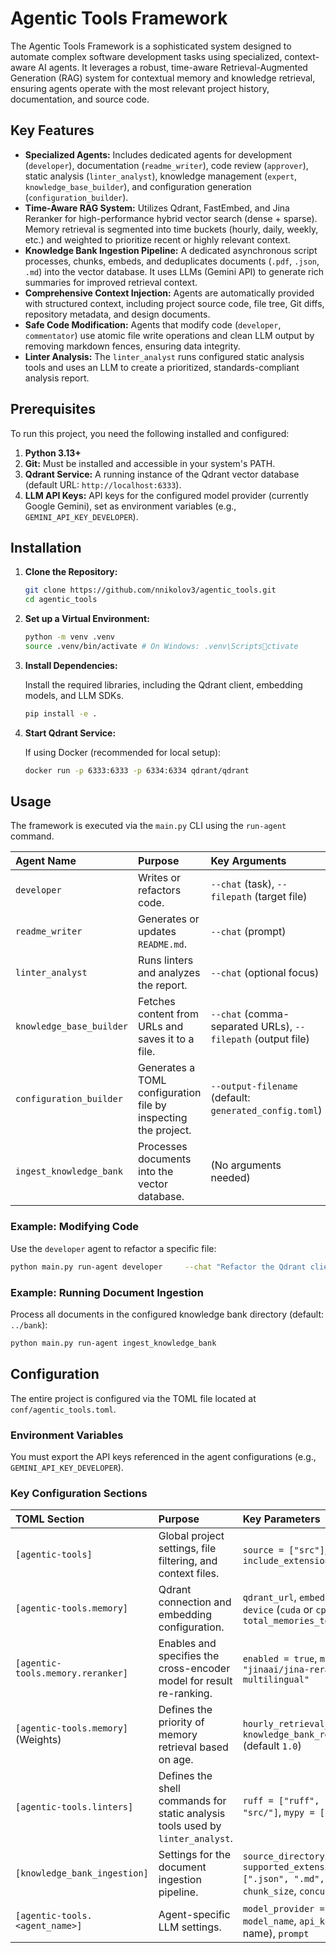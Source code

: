 # Agentic Tools Framework

The Agentic Tools Framework is a sophisticated system designed to automate complex software development tasks using specialized, context-aware AI agents. It leverages a robust, time-aware Retrieval-Augmented Generation (RAG) system for contextual memory and knowledge retrieval, ensuring agents operate with the most relevant project history, documentation, and source code.

## Key Features

- **Specialized Agents:** Includes dedicated agents for development (`developer`), documentation (`readme_writer`), code review (`approver`), static analysis (`linter_analyst`), knowledge management (`expert`, `knowledge_base_builder`), and configuration generation (`configuration_builder`).
- **Time-Aware RAG System:** Utilizes Qdrant, FastEmbed, and Jina Reranker for high-performance hybrid vector search (dense + sparse). Memory retrieval is segmented into time buckets (hourly, daily, weekly, etc.) and weighted to prioritize recent or highly relevant context.
- **Knowledge Bank Ingestion Pipeline:** A dedicated asynchronous script processes, chunks, embeds, and deduplicates documents (`.pdf`, `.json`, `.md`) into the vector database. It uses LLMs (Gemini API) to generate rich summaries for improved retrieval context.
- **Comprehensive Context Injection:** Agents are automatically provided with structured context, including project source code, file tree, Git diffs, repository metadata, and design documents.
- **Safe Code Modification:** Agents that modify code (`developer`, `commentator`) use atomic file write operations and clean LLM output by removing markdown fences, ensuring data integrity.
- **Linter Analysis:** The `linter_analyst` runs configured static analysis tools and uses an LLM to create a prioritized, standards-compliant analysis report.

## Prerequisites

To run this project, you need the following installed and configured:

1. **Python 3.13+**
1. **Git:** Must be installed and accessible in your system's PATH.
1. **Qdrant Service:** A running instance of the Qdrant vector database (default URL: `http://localhost:6333`).
1. **LLM API Keys:** API keys for the configured model provider (currently Google Gemini), set as environment variables (e.g., `GEMINI_API_KEY_DEVELOPER`).

## Installation

1. **Clone the Repository:**

   ```bash
   git clone https://github.com/nnikolov3/agentic_tools.git
   cd agentic_tools
   ```

1. **Set up a Virtual Environment:**

   ```bash
   python -m venv .venv
   source .venv/bin/activate # On Windows: .venv\Scriptsctivate
   ```

1. **Install Dependencies:**

   Install the required libraries, including the Qdrant client, embedding models, and LLM SDKs.

   ```bash
   pip install -e .
   ```

1. **Start Qdrant Service:**

   If using Docker (recommended for local setup):

   ```bash
   docker run -p 6333:6333 -p 6334:6334 qdrant/qdrant
   ```

## Usage

The framework is executed via the `main.py` CLI using the `run-agent` command.

| Agent Name | Purpose | Key Arguments |
| :--- | :--- | :--- |
| `developer` | Writes or refactors code. | `--chat` (task), `--filepath` (target file) |
| `readme_writer` | Generates or updates `README.md`. | `--chat` (prompt) |
| `linter_analyst` | Runs linters and analyzes the report. | `--chat` (optional focus) |
| `knowledge_base_builder` | Fetches content from URLs and saves it to a file. | `--chat` (comma-separated URLs), `--filepath` (output file) |
| `configuration_builder` | Generates a TOML configuration file by inspecting the project. | `--output-filename` (default: `generated_config.toml`) |
| `ingest_knowledge_bank` | Processes documents into the vector database. | (No arguments needed) |

### Example: Modifying Code

Use the `developer` agent to refactor a specific file:

```bash
python main.py run-agent developer     --chat "Refactor the Qdrant client initialization to use environment variables for the URL."     --filepath src/memory/qdrant_client_manager.py
```

### Example: Running Document Ingestion

Process all documents in the configured knowledge bank directory (default: `../bank`):

```bash
python main.py run-agent ingest_knowledge_bank
```

## Configuration

The entire project is configured via the TOML file located at `conf/agentic_tools.toml`.

### Environment Variables

You must export the API keys referenced in the agent configurations (e.g., `GEMINI_API_KEY_DEVELOPER`).

### Key Configuration Sections

| TOML Section | Purpose | Key Parameters |
| :--- | :--- | :--- |
| `[agentic-tools]` | Global project settings, file filtering, and context files. | `source = ["src"]`, `design_docs`, `include_extensions` |
| `[agentic-tools.memory]` | Qdrant connection and embedding configuration. | `qdrant_url`, `embedding_model`, `device` (`cuda` or `cpu`), `total_memories_to_retrieve` |
| `[agentic-tools.memory.reranker]` | Enables and specifies the cross-encoder model for result re-ranking. | `enabled = true`, `model_name = "jinaai/jina-reranker-v2-base-multilingual"` |
| `[agentic-tools.memory]` (Weights) | Defines the priority of memory retrieval based on age. | `hourly_retrieval_weight`, `knowledge_bank_retrieval_weight` (default `1.0`) |
| `[agentic-tools.linters]` | Defines the shell commands for static analysis tools used by `linter_analyst`. | `ruff = ["ruff", "check", "src/"]`, `mypy = ["mypy", "."]` |
| `[knowledge_bank_ingestion]` | Settings for the document ingestion pipeline. | `source_directory = "../bank"`, `supported_extensions = [".json", ".md", ".pdf"]`, `chunk_size`, `concurrency_limit` |
| `[agentic-tools.<agent_name>]` | Agent-specific LLM settings. | `model_provider = "google"`, `model_name`, `api_key` (ENV var name), `prompt` |
